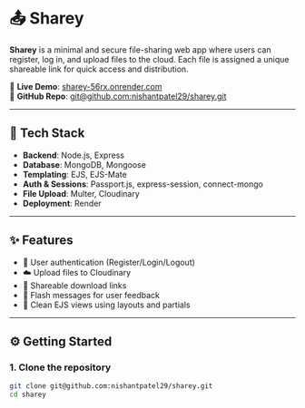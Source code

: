 # 📤 Sharey

**Sharey** is a minimal and secure file-sharing web app where users can register, log in, and upload files to the cloud. Each file is assigned a unique shareable link for quick access and distribution.

🔗 **Live Demo**: [sharey-56rx.onrender.com](https://sharey-56rx.onrender.com)  
📁 **GitHub Repo**: [git@github.com:nishantpatel29/sharey.git](git@github.com:nishantpatel29/sharey.git)

---

## 🚀 Tech Stack

- **Backend**: Node.js, Express
- **Database**: MongoDB, Mongoose
- **Templating**: EJS, EJS-Mate
- **Auth & Sessions**: Passport.js, express-session, connect-mongo
- **File Upload**: Multer, Cloudinary
- **Deployment**: Render

---

## ✨ Features

- 🔐 User authentication (Register/Login/Logout)
- ☁️ Upload files to Cloudinary
- 🔗 Shareable download links
- 🧾 Flash messages for user feedback
- 🎨 Clean EJS views using layouts and partials


---

## ⚙️ Getting Started

### 1. Clone the repository

```bash
git clone git@github.com:nishantpatel29/sharey.git
cd sharey
